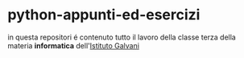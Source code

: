 # python-appunti-ed-esercizi

in questa repositori é contenuto tutto il lavoro della classe terza della materia **informatica** dell'[Istituto Galvani](https://www.iisgalvanimi.edu.it/)
